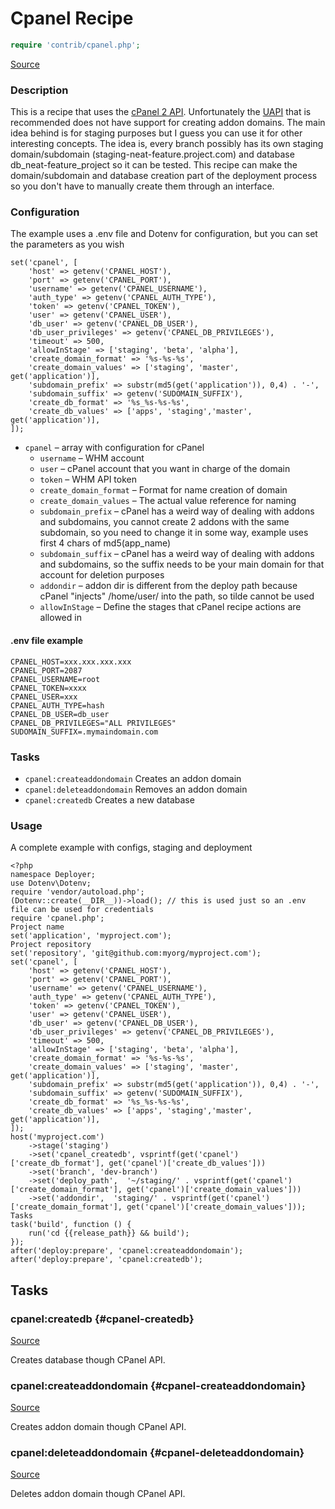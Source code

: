 <!-- DO NOT EDIT THIS FILE! -->
<!-- Instead edit contrib/cpanel.php -->
<!-- Then run bin/docgen -->

# Cpanel Recipe

```php
require 'contrib/cpanel.php';
```

[Source](/contrib/cpanel.php)



### Description
This is a recipe that uses the [cPanel 2 API](https://documentation.cPanel.net/display/DD/Guide+to+cPanel+API+2).
Unfortunately the [UAPI](https://documentation.cPanel.net/display/DD/Guide+to+UAPI) that is recommended does not have support for creating addon domains.
The main idea behind is for staging purposes but I guess you can use it for other interesting concepts.
The idea is, every branch possibly has its own staging domain/subdomain (staging-neat-feature.project.com) and database db_neat-feature_project so it can be tested.
This recipe can make the domain/subdomain and database creation part of the deployment process so you don't have to manually create them through an interface.
### Configuration
The example uses a .env file and Dotenv for configuration, but you can set the parameters as you wish
```
set('cpanel', [
    'host' => getenv('CPANEL_HOST'),
    'port' => getenv('CPANEL_PORT'),
    'username' => getenv('CPANEL_USERNAME'),
    'auth_type' => getenv('CPANEL_AUTH_TYPE'),
    'token' => getenv('CPANEL_TOKEN'),
    'user' => getenv('CPANEL_USER'),
    'db_user' => getenv('CPANEL_DB_USER'),
    'db_user_privileges' => getenv('CPANEL_DB_PRIVILEGES'),
    'timeout' => 500,
    'allowInStage' => ['staging', 'beta', 'alpha'],
    'create_domain_format' => '%s-%s-%s',
    'create_domain_values' => ['staging', 'master', get('application')],
    'subdomain_prefix' => substr(md5(get('application')), 0,4) . '-',
    'subdomain_suffix' => getenv('SUDOMAIN_SUFFIX'),
    'create_db_format' => '%s_%s-%s-%s',
    'create_db_values' => ['apps', 'staging','master', get('application')],
]);
```
- `cpanel` – array with configuration for cPanel
    - `username` – WHM account
    - `user` – cPanel account that you want in charge of the domain
    - `token` – WHM API token
    - `create_domain_format` – Format for name creation of domain
    - `create_domain_values` – The actual value reference for naming
    - `subdomain_prefix` – cPanel has a weird way of dealing with addons and subdomains, you cannot create 2 addons with the same subdomain, so you need to change it in some way, example uses first 4 chars of md5(app_name)
    - `subdomain_suffix` – cPanel has a weird way of dealing with addons and subdomains, so the suffix needs to be your main domain for that account for deletion purposes
    - `addondir` – addon dir is different from the deploy path because cPanel "injects" /home/user/ into the path, so tilde cannot be used
    - `allowInStage` – Define the stages that cPanel recipe actions are allowed in
#### .env file example
```
CPANEL_HOST=xxx.xxx.xxx.xxx
CPANEL_PORT=2087
CPANEL_USERNAME=root
CPANEL_TOKEN=xxxx
CPANEL_USER=xxx
CPANEL_AUTH_TYPE=hash
CPANEL_DB_USER=db_user
CPANEL_DB_PRIVILEGES="ALL PRIVILEGES"
SUDOMAIN_SUFFIX=.mymaindomain.com
```
### Tasks
- `cpanel:createaddondomain` Creates an addon domain
- `cpanel:deleteaddondomain` Removes an addon domain
- `cpanel:createdb` Creates a new database
### Usage
A complete example with configs, staging and deployment
```
<?php
namespace Deployer;
use Dotenv\Dotenv;
require 'vendor/autoload.php';
(Dotenv::create(__DIR__))->load(); // this is used just so an .env file can be used for credentials
require 'cpanel.php';
Project name
set('application', 'myproject.com');
Project repository
set('repository', 'git@github.com:myorg/myproject.com');
set('cpanel', [
    'host' => getenv('CPANEL_HOST'),
    'port' => getenv('CPANEL_PORT'),
    'username' => getenv('CPANEL_USERNAME'),
    'auth_type' => getenv('CPANEL_AUTH_TYPE'),
    'token' => getenv('CPANEL_TOKEN'),
    'user' => getenv('CPANEL_USER'),
    'db_user' => getenv('CPANEL_DB_USER'),
    'db_user_privileges' => getenv('CPANEL_DB_PRIVILEGES'),
    'timeout' => 500,
    'allowInStage' => ['staging', 'beta', 'alpha'],
    'create_domain_format' => '%s-%s-%s',
    'create_domain_values' => ['staging', 'master', get('application')],
    'subdomain_prefix' => substr(md5(get('application')), 0,4) . '-',
    'subdomain_suffix' => getenv('SUDOMAIN_SUFFIX'),
    'create_db_format' => '%s_%s-%s-%s',
    'create_db_values' => ['apps', 'staging','master', get('application')],
]);
host('myproject.com')
    ->stage('staging')
    ->set('cpanel_createdb', vsprintf(get('cpanel')['create_db_format'], get('cpanel')['create_db_values']))
    ->set('branch', 'dev-branch')
    ->set('deploy_path',  '~/staging/' . vsprintf(get('cpanel')['create_domain_format'], get('cpanel')['create_domain_values']))
    ->set('addondir',  'staging/' . vsprintf(get('cpanel')['create_domain_format'], get('cpanel')['create_domain_values']));
Tasks
task('build', function () {
    run('cd {{release_path}} && build');
});
after('deploy:prepare', 'cpanel:createaddondomain');
after('deploy:prepare', 'cpanel:createdb');
```



## Tasks

### cpanel:createdb {#cpanel-createdb}
[Source](https://github.com/deployphp/deployer/blob/master/contrib/cpanel.php#L196)

Creates database though CPanel API.




### cpanel:createaddondomain {#cpanel-createaddondomain}
[Source](https://github.com/deployphp/deployer/blob/master/contrib/cpanel.php#L224)

Creates addon domain though CPanel API.




### cpanel:deleteaddondomain {#cpanel-deleteaddondomain}
[Source](https://github.com/deployphp/deployer/blob/master/contrib/cpanel.php#L247)

Deletes addon domain though CPanel API.




